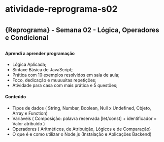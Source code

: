 # atividade-reprograma-s02 <h1>
## {Reprograma} - Semana 02 - Lógica, Operadores e Condicional <h2>

#### Aprendi a aprender programação <h4>
* Lógica Aplicada;
* Sintaxe Básica de JavaScript;
* Prática com 10 exemplos resolvidos em sala de aula;
* Foco, dedicação e muuuuitas repetições;
* Atividade para casa com mais prática e 5 questões;

#### Conteúdo <h4>
* Tipos de dados ( String, Number, Boolean, Null x Undefined, Objeto, Array e Function)
* Variáveis ( Composição: palavra reservada [let/const] + identificador = Valor atribuído )
* Operadores ( Aritméticos, de Atribuição, Lógicos e de Comparação)
* O que é e como utilizar o Node.js (Instalação e Aplicações Backend)